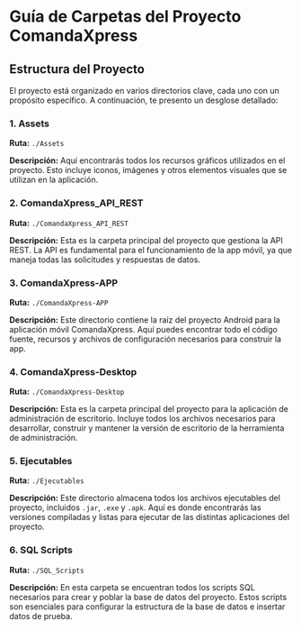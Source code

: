# Guía de Carpetas del Proyecto ComandaXpress

## Estructura del Proyecto

El proyecto está organizado en varios directorios clave, cada uno con un propósito específico. A continuación, te presento un desglose detallado:

### 1. Assets

**Ruta:** `./Assets`

**Descripción:** Aquí encontrarás todos los recursos gráficos utilizados en el proyecto. Esto incluye iconos, imágenes y otros elementos visuales que se utilizan en la aplicación.

### 2. ComandaXpress_API_REST

**Ruta:** `./ComandaXpress_API_REST`

**Descripción:** Esta es la carpeta principal del proyecto que gestiona la API REST. La API es fundamental para el funcionamiento de la app móvil, ya que maneja todas las solicitudes y respuestas de datos.

### 3. ComandaXpress-APP

**Ruta:** `./ComandaXpress-APP`

**Descripción:** Este directorio contiene la raíz del proyecto Android para la aplicación móvil ComandaXpress. Aquí puedes encontrar todo el código fuente, recursos y archivos de configuración necesarios para construir la app.

### 4. ComandaXpress-Desktop

**Ruta:** `./ComandaXpress-Desktop`

**Descripción:** Esta es la carpeta principal del proyecto para la aplicación de administración de escritorio. Incluye todos los archivos necesarios para desarrollar, construir y mantener la versión de escritorio de la herramienta de administración.

### 5. Ejecutables

**Ruta:** `./Ejecutables`

**Descripción:** Este directorio almacena todos los archivos ejecutables del proyecto, incluidos `.jar`, `.exe` y `.apk`. Aquí es donde encontrarás las versiones compiladas y listas para ejecutar de las distintas aplicaciones del proyecto.

### 6. SQL Scripts

**Ruta:** `./SQL_Scripts`

**Descripción:** En esta carpeta se encuentran todos los scripts SQL necesarios para crear y poblar la base de datos del proyecto. Estos scripts son esenciales para configurar la estructura de la base de datos e insertar datos de prueba.
